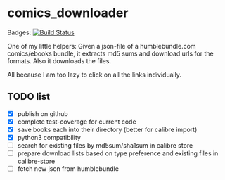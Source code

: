 # comics_downloader

Badges: [![Build Status](https://travis-ci.org/kampfschlaefer/comics_downloader.svg?branch=master)](https://travis-ci.org/kampfschlaefer/comics_downloader)

One of my little helpers: Given a json-file of a humblebundle.com comics/ebooks bundle, it extracts md5 sums and download urls for the formats. Also it downloads the files.

All because I am too lazy to click on all the links individually.


## TODO list

- [x] publish on github
- [x] complete test-coverage for current code
- [x] save books each into their directory (better for calibre import)
- [x] python3 compatibility
- [ ] search for existing files by md5sum/sha1sum in calibre store
- [ ] prepare download lists based on type preference and existing files in calibre-store
- [ ] fetch new json from humblebundle
